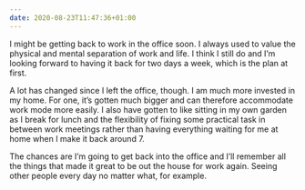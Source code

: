 ```yaml
---
date: 2020-08-23T11:47:36+01:00
---
```


I might be getting back to work in the office soon. I always used to value the physical and mental separation of work and life. I think I still do and I’m looking forward to having it back for two days a week, which is the plan at first. 

A lot has changed since I left the office, though. I am much more invested in my home. For one, it’s gotten much bigger and can therefore accommodate work mode more easily. I also have gotten to like sitting in my own garden as I break for lunch and the flexibility of fixing some practical task in between work meetings rather than having everything waiting for me at home when I make it back around 7.

The chances are I’m going to get back into the office and I’ll remember all the things that made it great to be out the house for work again. Seeing other people every day no matter what, for example.
